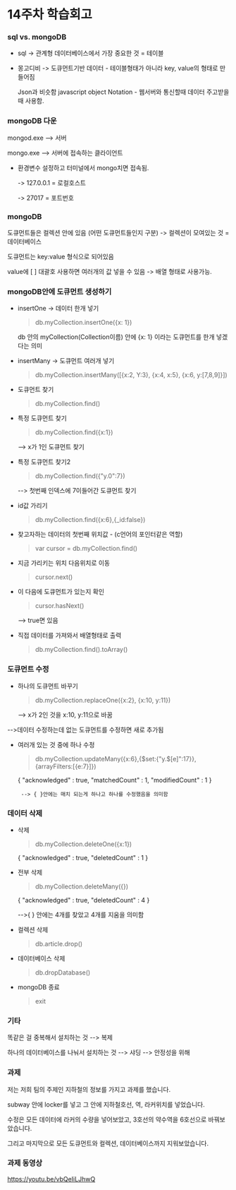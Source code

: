 # 14주차 학습회고


### sql vs. mongoDB

* sql -> 관계형 데이터베이스에서 가장 중요한 것 = 테이블

* 몽고디비 -> 도큐먼트기반 데이터 - 테이블형태가 아니라 key, value의 형태로 만들어짐

  Json과 비슷함 javascript object Notation - 웹서버와 통신할때 데이터 주고받을 때 사용함.

### mongoDB 다운

mongod.exe --> 서버

mongo.exe --> 서버에 접속하는 클라이언트

* 환경변수 설정하고 터미널에서 mongo치면 접속됨.

  -> 127.0.0.1 = 로컬호스트

  -> 27017 = 포트번호


### mongoDB

도큐먼트들은 컬렉션 안에 있음 (어떤 도큐먼트들인지 구분) -> 컬렉션이 모여있는 것 = 데이터베이스

도큐먼트는 key:value 형식으로 되어있음

value에 [ ] 대괄호 사용하면 여러개의 값 넣을 수 있음 -> 배열 형태로 사용가능.

### mongoDB안에 도큐먼트 생성하기

* insertOne -> 데이터 한개 넣기

  > db.myCollection.insertOne({x: 1})
  
  db 안의 myCollection(Collection이름) 안에 {x: 1} 이라는 도큐먼트를 한개 넣겠다는 의미

* insertMany -> 도큐먼트 여러개 넣기

  > db.myCollection.insertMany([{x:2, Y:3}, {x:4, x:5}, {x:6, y:[7,8,9]}])

* 도큐먼트 찾기

  > db.myCollection.find()

* 특정 도큐먼트 찾기

  > db.myCollection.find({x:1})
  
    --> x가 1인 도큐먼트 찾기

* 특정 도큐먼트 찾기2

  > db.myCollection.find({"y.0":7})
  
    --> 첫번째 인덱스에 7이들어간 도큐먼트 찾기

* id값 가리기

  > db.myCollection.find({x:6},{_id:false})

* 찾고자하는 데이터의 첫번째 위치값 - (c언어의 포인터같은 역할)

  > var cursor = db.myCollection.find()

* 지금 가리키는 위치 다음위치로 이동

  > cursor.next()

* 이 다음에 도큐먼트가 있는지 확인

  > cursor.hasNext()

    --> true면 있음

* 직접 데이터를 가져와서 배열형태로 출력

  > db.myCollection.find().toArray()


### 도큐먼트 수정

* 하나의 도큐먼트 바꾸기

  > db.myCollection.replaceOne({x:2}, {x:10, y:11})
  
    --> x가 2인 것을 x:10, y:11으로 바꿈
	
-->데이터 수정하는데 없는 도큐먼트를 수정하면 새로 추가됨

* 여러개 있는 것 중에 하나 수정

  > db.myCollection.updateMany({x:6},{$set:{"y.$[e]":17}},{arrayFilters:[{e:7}]})
  
   { "acknowledged" : true, "matchedCount" : 1, "modifiedCount" : 1 }
    
	   --> { }안에는 매치 되는게 하나고 하나를 수정했음을 의미함


### 데이터 삭제

* 삭제

  > db.myCollection.deleteOne({x:1})

  { "acknowledged" : true, "deletedCount" : 1 }

* 전부 삭제
  > db.myCollection.deleteMany({})
  
  { "acknowledged" : true, "deletedCount" : 4 }
  
    -->{ } 안에는 4개를 찾았고 4개를 지움을 의미함


* 컬렉션 삭제

  > db.article.drop()

* 데이터베이스 삭제

  >db.dropDatabase()
  
* mongoDB 종료

    >exit

### 기타

똑같은 걸 중복해서 설치하는 것 --> 복제

하나의 데이터베이스를 나눠서 설치하는 것 --> 샤딩 --> 안정성을 위해


### 과제

저는 저희 팀의 주제인 지하철의 정보를 가지고 과제를 했습니다. 

subway 안에 locker를 넣고 그 안에 지하철호선, 역, 라커위치를 넣었습니다.


수정은 모든 데이터에 라커의 수량을 넣어보았고, 3호선의 약수역을 6호선으로 바꿔보았습니다. 

그리고 마지막으로 모든 도큐먼트와 컬렉션, 데이터베이스까지 지워보았습니다.


### 과제 동영상

https://youtu.be/vbQeIiLJhwQ


